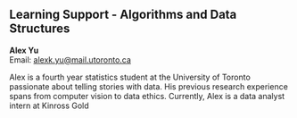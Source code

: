 ## Learning Support - Algorithms and Data Structures

**Alex Yu**  
Email: alexk.yu@mail.utoronto.ca

Alex is a fourth year statistics student at the University of Toronto passionate about telling stories with data. His previous research experience spans from computer vision to data ethics. Currently, Alex is a data analyst intern at Kinross Gold
